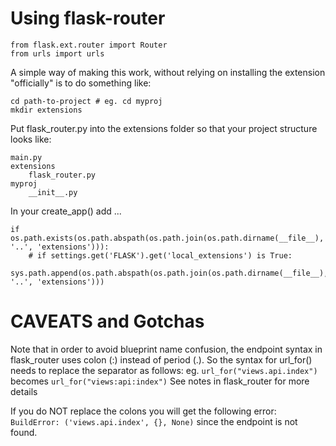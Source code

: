 # Using flask-router

```
from flask.ext.router import Router
from urls import urls
```

A simple way of making this work, without relying on installing
the extension "officially" is to do something like:

```
cd path-to-project # eg. cd myproj
mkdir extensions
```

Put flask_router.py into the extensions folder so that your project structure looks like:

    main.py
    extensions
        flask_router.py
    myproj
        __init__.py

In your create_app() add ...

```
if os.path.exists(os.path.abspath(os.path.join(os.path.dirname(__file__), '..', 'extensions'))):
    # if settings.get('FLASK').get('local_extensions') is True:
    sys.path.append(os.path.abspath(os.path.join(os.path.dirname(__file__), '..', 'extensions')))
```

# CAVEATS and Gotchas

Note that in order to avoid blueprint name confusion, the endpoint syntax in 
flask_router uses colon (:) instead of period (.). 
So the syntax for url_for() needs to replace the separator as follows:
eg. `url_for("views.api.index")` becomes `url_for("views:api:index")`
See notes in flask_router for more details

If you do NOT replace the colons you will get the following error:
    `BuildError: ('views.api.index', {}, None)`
since the endpoint is not found.

